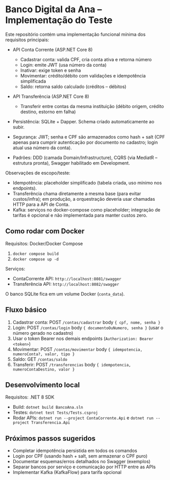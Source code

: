 # Banco Digital da Ana – Implementação do Teste

Este repositório contém uma implementação funcional mínima dos requisitos principais:

- API Conta Corrente (ASP.NET Core 8)
  - Cadastrar conta: valida CPF, cria conta ativa e retorna número
  - Login: emite JWT (usa número da conta)
  - Inativar: exige token e senha
  - Movimentar: crédito/débito com validações e idempotência simplificada
  - Saldo: retorna saldo calculado (créditos – débitos)

- API Transferência (ASP.NET Core 8)
  - Transferir entre contas da mesma instituição (débito origem, crédito destino, estorno em falha)

- Persistência: SQLite + Dapper. Schema criado automaticamente ao subir.

- Segurança: JWT; senha e CPF são armazenados como hash + salt (CPF apenas para cumprir autenticação por documento no cadastro; login atual usa número da conta).

- Padrões: DDD (camada Domain/Infrastructure), CQRS (via MediatR – estrutura pronta), Swagger habilitado em Development.

Observações de escopo/teste:
- Idempotência: placeholder simplificado (tabela criada, uso mínimo nos endpoints).
- Transferência chama diretamente a mesma base (para evitar custos/infra); em produção, a orquestração deveria usar chamadas HTTP para a API de Conta.
- Kafka: serviços no docker-compose como placeholder; integração de tarifas é opcional e não implementada para manter custos zero.

## Como rodar com Docker

Requisitos: Docker/Docker Compose

1. `docker compose build`
2. `docker compose up -d`

Serviços:
- ContaCorrente API: `http://localhost:8081/swagger`
- Transferência API: `http://localhost:8082/swagger`

O banco SQLite fica em um volume Docker (`conta_data`).

## Fluxo básico

1. Cadastrar conta: POST `/contas/cadastrar` body `{ cpf, nome, senha }`
2. Login: POST `/contas/login` body `{ documentoOuNumero, senha }` (usar o número gerado no cadastro)
3. Usar o token Bearer nos demais endpoints (`Authorization: Bearer <token>`)
4. Movimentar: POST `/contas/movimentar` body `{ idempotencia, numeroConta?, valor, tipo }`
5. Saldo: GET `/contas/saldo`
6. Transferir: POST `/transferencias` body `{ idempotencia, numeroContaDestino, valor }`

## Desenvolvimento local

Requisitos: .NET 8 SDK

- Build: `dotnet build BancoAna.sln`
- Testes: `dotnet test Tests/Tests.csproj`
- Rodar APIs: `dotnet run --project ContaCorrente.Api` e `dotnet run --project Transferencia.Api`

## Próximos passos sugeridos

- Completar idempotência persistida em todos os comandos
- Login por CPF (usando hash + salt, sem armazenar o CPF puro)
- Documentar esquemas/erros detalhados no Swagger (exemplos)
- Separar bancos por serviço e comunicação por HTTP entre as APIs
- Implementar Kafka (KafkaFlow) para tarifa opcional

